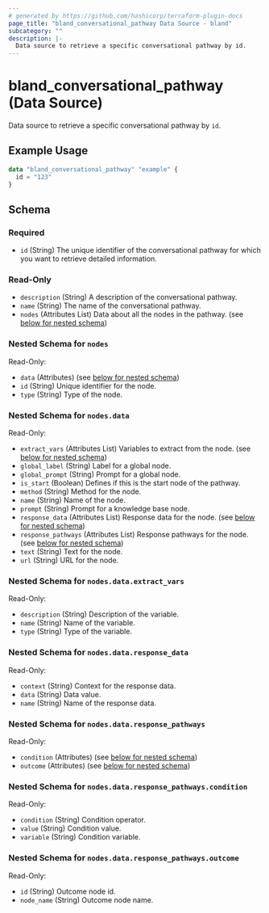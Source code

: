 ```yaml
---
# generated by https://github.com/hashicorp/terraform-plugin-docs
page_title: "bland_conversational_pathway Data Source - bland"
subcategory: ""
description: |-
  Data source to retrieve a specific conversational pathway by id.
---
```


# bland_conversational_pathway (Data Source)

Data source to retrieve a specific conversational pathway by `id`.

## Example Usage

```terraform
data "bland_conversational_pathway" "example" {
  id = "123"
}
```

<!-- schema generated by tfplugindocs -->
## Schema

### Required

- `id` (String) The unique identifier of the conversational pathway for which you want to retrieve detailed information.

### Read-Only

- `description` (String) A description of the conversational pathway.
- `name` (String) The name of the conversational pathway.
- `nodes` (Attributes List) Data about all the nodes in the pathway. (see [below for nested schema](#nestedatt--nodes))

<a id="nestedatt--nodes"></a>
### Nested Schema for `nodes`

Read-Only:

- `data` (Attributes) (see [below for nested schema](#nestedatt--nodes--data))
- `id` (String) Unique identifier for the node.
- `type` (String) Type of the node.

<a id="nestedatt--nodes--data"></a>
### Nested Schema for `nodes.data`

Read-Only:

- `extract_vars` (Attributes List) Variables to extract from the node. (see [below for nested schema](#nestedatt--nodes--data--extract_vars))
- `global_label` (String) Label for a global node.
- `global_prompt` (String) Prompt for a global node.
- `is_start` (Boolean) Defines if this is the start node of the pathway.
- `method` (String) Method for the node.
- `name` (String) Name of the node.
- `prompt` (String) Prompt for a knowledge base node.
- `response_data` (Attributes List) Response data for the node. (see [below for nested schema](#nestedatt--nodes--data--response_data))
- `response_pathways` (Attributes List) Response pathways for the node. (see [below for nested schema](#nestedatt--nodes--data--response_pathways))
- `text` (String) Text for the node.
- `url` (String) URL for the node.

<a id="nestedatt--nodes--data--extract_vars"></a>
### Nested Schema for `nodes.data.extract_vars`

Read-Only:

- `description` (String) Description of the variable.
- `name` (String) Name of the variable.
- `type` (String) Type of the variable.


<a id="nestedatt--nodes--data--response_data"></a>
### Nested Schema for `nodes.data.response_data`

Read-Only:

- `context` (String) Context for the response data.
- `data` (String) Data value.
- `name` (String) Name of the response data.


<a id="nestedatt--nodes--data--response_pathways"></a>
### Nested Schema for `nodes.data.response_pathways`

Read-Only:

- `condition` (Attributes) (see [below for nested schema](#nestedatt--nodes--data--response_pathways--condition))
- `outcome` (Attributes) (see [below for nested schema](#nestedatt--nodes--data--response_pathways--outcome))

<a id="nestedatt--nodes--data--response_pathways--condition"></a>
### Nested Schema for `nodes.data.response_pathways.condition`

Read-Only:

- `condition` (String) Condition operator.
- `value` (String) Condition value.
- `variable` (String) Condition variable.


<a id="nestedatt--nodes--data--response_pathways--outcome"></a>
### Nested Schema for `nodes.data.response_pathways.outcome`

Read-Only:

- `id` (String) Outcome node id.
- `node_name` (String) Outcome node name.
